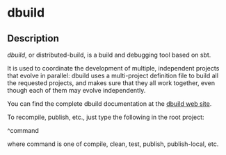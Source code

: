# dbuild

## Description

*dbuild*, or distributed-build, is a build and debugging tool based on sbt.

It is used to coordinate the development of multiple, independent projects
that evolve in parallel: dbuild uses a multi-project definition file to build
all the requested projects, and makes sure that they all work together, even
though each of them may evolve independently.

You can find the complete dbuild documentation at the
[dbuild web site](http://typesafehub.github.com/distributed-build).

To recompile, publish, etc., just type the following in the root project:

  ^command

where command is one of compile, clean, test, publish, publish-local, etc.
